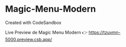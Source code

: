 # Magic-Menu-Modern
Created with CodeSandbox

Live Preview de Magic Menu Modern 👉 https://tzuvmn-5000.preview.csb.app/